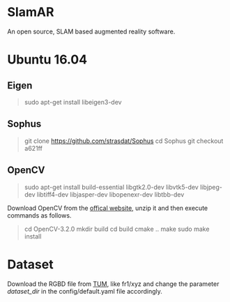 # SlamAR
An open source, SLAM based augmented reality software.

# Ubuntu 16.04
## Eigen
> sudo apt-get install libeigen3-dev

## Sophus
> git clone https://github.com/strasdat/Sophus
cd Sophus
git checkout a621ff

## OpenCV
> sudo apt-get install build-essential libgtk2.0-dev libvtk5-dev libjpeg-dev libtiff4-dev libjasper-dev libopenexr-dev libtbb-dev

Download OpenCV from the [offical website](https://github.com/opencv/opencv/archive/3.2.0.zip), unzip it and then execute commands as follows.
>cd OpenCV-3.2.0
mkdir build
cd build
cmake ..
make 
sudo make install

# Dataset
Download the RGBD file from [TUM](http://vision.in.tum.de/data/datasets/rgbd-dataset/download), like fr1/xyz and change the parameter *dataset_dir* in the config/default.yaml file accordingly.  
